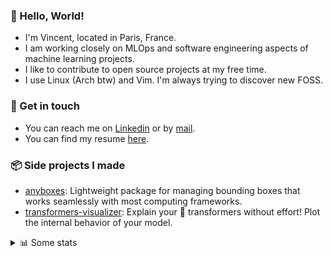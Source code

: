### 👋 Hello, World!

- I'm Vincent, located in Paris, France.
- I am working closely on MLOps and software engineering aspects of machine learning projects.
- I like to contribute to open source projects at my free time.
- I use Linux (Arch btw) and Vim. I'm always trying to discover new FOSS.

### 🔗 Get in touch

- You can reach me on [Linkedin](https://www.linkedin.com/in/vincent-duchauffour-3a9641155/) or by [mail](mailto:vincent.duchauffour@proton.me).
- You can find my resume [here](https://raw.githubusercontent.com/VDuchauffour/resume/main/resume.pdf).

### 📦 Side projects I made

- [anyboxes](https://github.com/VDuchauffour/anyboxes): Lightweight package for managing bounding boxes that works seamlessly with most computing frameworks.
- [transformers-visualizer](https://github.com/VDuchauffour/transformers-visualizer): Explain your 🤗 transformers without effort! Plot the internal behavior of your model. 

<details><summary>📊 Some stats</summary>  
  
<p align="center">
  <img alt="VDuchauffour's github stats" src="https://github-readme-stats.vercel.app/api?username=VDuchauffour&include_all_commits=true&show_icons=true&theme=react"/>
  <br />
  <img alt="VDuchauffour's streak stats" src="https://streak-stats.demolab.com?user=VDuchauffour&theme=react"/>
  <br />
  <img alt="VDuchauffour's language stats" src="https://github-readme-stats.vercel.app/api/top-langs/?username=VDuchauffour&count_private=true&include_all_commits=true&show_icons=true&layout=compact&theme=react"/>
  <!--   <br />
  <img alt="VDuchauffour's Wakatime stats" src="https://github-readme-stats.vercel.app/api/wakatime?username=VDuchauffour&theme=react"/> -->
</p>

#### 🧭 Wakatime stats
<!--START_SECTION:waka-->
![Code Time](http://img.shields.io/badge/Code%20Time-2%2C056%20hrs%2019%20mins-blue)

![Lines of code](https://img.shields.io/badge/From%20Hello%20World%20I%27ve%20Written-4.8%20million%20lines%20of%20code-blue)

**🐱 My GitHub Data** 

> 📦 981.7 kB Used in GitHub's Storage 
 > 
> 🏆 719 Contributions in the Year 2024
 > 
> 🚫 Not Opted to Hire
 > 
> 📜 9 Public Repositories 
 > 
> 🔑 2 Private Repositories 
 > 
**I'm an Early 🐤** 

```text
🌞 Morning                478 commits         ██░░░░░░░░░░░░░░░░░░░░░░░   07.95 % 
🌆 Daytime                3526 commits        ███████████████░░░░░░░░░░   58.61 % 
🌃 Evening                1614 commits        ███████░░░░░░░░░░░░░░░░░░   26.83 % 
🌙 Night                  398 commits         ██░░░░░░░░░░░░░░░░░░░░░░░   06.62 % 
```
📅 **I'm Most Productive on Monday** 

```text
Monday                   1314 commits        █████░░░░░░░░░░░░░░░░░░░░   21.84 % 
Tuesday                  1275 commits        █████░░░░░░░░░░░░░░░░░░░░   21.19 % 
Wednesday                961 commits         ████░░░░░░░░░░░░░░░░░░░░░   15.97 % 
Thursday                 1105 commits        █████░░░░░░░░░░░░░░░░░░░░   18.37 % 
Friday                   963 commits         ████░░░░░░░░░░░░░░░░░░░░░   16.01 % 
Saturday                 103 commits         ░░░░░░░░░░░░░░░░░░░░░░░░░   01.71 % 
Sunday                   295 commits         █░░░░░░░░░░░░░░░░░░░░░░░░   04.90 % 
```


📊 **This Week I Spent My Time On** 

```text
💬 Programming Languages: 
Markdown                 2 mins              ███████████████████████░░   90.71 % 
INI                      0 secs              █░░░░░░░░░░░░░░░░░░░░░░░░   05.46 % 
Other                    0 secs              █░░░░░░░░░░░░░░░░░░░░░░░░   03.83 % 
```


 Last Updated on 12/08/2024 00:46:35 UTC
<!--END_SECTION:waka-->
</details>
